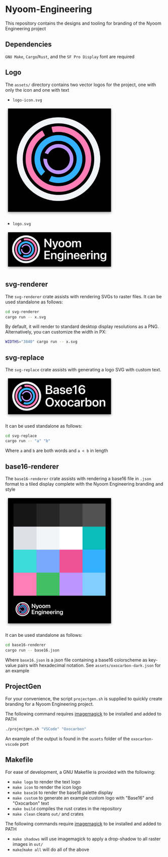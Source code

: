 # Nyoom-Engineering

This repository contains the designs and tooling for branding of the Nyoom Engineering project

## Dependencies

`GNU Make`, `Cargo`/`Rust`, and the `SF Pro Display` font are required

## Logo

The `assets/` directory contains two vector logos for the project, one with only the icon and one with text

- `logo-icon.svg`

<img src="./out/icon-3840x3840-shadow.png" width="345">

- `logo.svg`

<img src="./out/logo-3840x1280-shadow.png" width="345">

## svg-renderer

The `svg-renderer` crate assists with rendering SVGs to raster files. It can be used standalone as follows:

```sh
cd svg-renderer
cargo run -- x.svg
```

By default, it will render to standard desktop display resolutions as a PNG. Alternatively, you can customize the width in PX:

```sh
WIDTHS="3840" cargo run -- x.svg
```

## svg-replace

The `svg-replace` crate assists with generating a logo SVG with custom text. 

<img src="./out/logo-custom-3840x1330-shadow.png" width="345">

It can be used standalone as follows:

```sh
cd svg-replace
cargo run -- "a" "b"
```

Where `a` and `b` are both words and `a < b` in length

## base16-renderer

The `base16-renderer` crate assists with rendering a base16 file in `.json` format to a tiled display complete with the Nyoom Engineering branding and style

<img src="./out/palette-3840x4663-shadow.png" width="345">

It can be used standalone as follows:

```sh
cd base16-renderer 
cargo run -- base16.json
```

Where `base16.json` is a json file containing a base16 colorscheme as key-value pairs with hexadecimal notation. See `assets/oxocarbon-dark.json` for an example

## ProjectGen

For your convenience, the script `projectgen.sh` is supplied to quickly create branding for a Nyoom Engineering project.

The following command requires [imagemagick](https://imagemagick.org/index.php) to be installed and added to PATH

```sh
./projectgen.sh "VSCode" "Oxocarbon"
```

An example of the output is found in the `assets` folder of the `oxocarbon-vscode` port

## Makefile

For ease of development, a GNU Makefile is provided with the following: 

- `make logo` to render the text logo
- `make icon` to render the icon logo
- `make base16` to render the base16 palette display
- `make custom` to generate an example custom logo with "Base16" and "Oxocarbon" text
- `make build` compiles the rust crates in the repository
- `make clean` cleans `out/` and crates

The following commands require [imagemagick](https://imagemagick.org/index.php) to be installed and added to PATH

- `make shadows` will use imagemagick to apply a drop-shadow to all raster images in `out/`
- `make`/`make all` will do all of the above